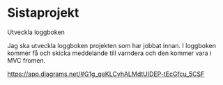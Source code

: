    # Sistaprojekt    
   
   Utveckla loggboken
  
Jag ska utveckla loggboken projekten som har jobbat innan. I loggboken kommer få och skicka meddelande till varndera och den kommer vara i MVC fromen. 


https://app.diagrams.net/#G1g_qeKLCyhALMdtUIDEP-tEcGfcu_5CSF
